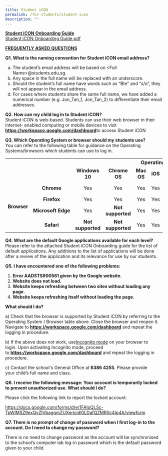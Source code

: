 ```yaml
---
title: Student iCON
permalink: /for-students/student-icon
description: ""
---
```

<p><strong><u>Student iCON Onboarding Guide<br /></u></strong><a href="/files/Student%20iCON%20Onboarding%20Guide.pdf" target="_blank" rel="noopener">Student iCON Onboarding Guide.pdf</a></p>
<p><strong><u>FREQUENTLY ASKED QUESTIONS</u></strong></p>
<p><strong>Q1. What is the naming convention for Student iCON email address?</strong></p>
<ol style="list-style-type: lower-alpha;">
<li>The student&rsquo;s email address will be based on &lt;Full Name&gt;@students.edu.sg.</li>
<li>Any space in the full name will be replaced with an underscore.</li>
<li>Should the student&rsquo;s full name have words such as &ldquo;Bte&rdquo; and &ldquo;s/o&rdquo;, they will not appear in the email address.</li>
<li>For cases where students share the same full name, we have added a numerical number (e.g. Jon_Tan_1, Jon_Tan_2) to differentiate their email addresses.</li>
</ol>
<p><strong>Q2. How can my child log in to Student iCON?<br /></strong>Student iCON is web-based. Students can use their web browser in their internet- enabled computing or mobile devices to visit <a href="https://workspace.google.com/dashboard" target="_blank" rel="noopener"><strong>https://workspace.google.com/dashboard</strong></a>to access Student iCON</p>
<p><strong>Q3. Which Operating System or browser should my students use?<br /></strong>You can refer to the following table for guidance on the Operating Systems/browsers which students can use to log in.</p>
<table>
<tbody>
<tr class="">
<td class="" colspan="2" rowspan="2" width="200">&nbsp;</td>
<td class="" style="text-align: center;" colspan="6" width="669"><strong class=""><span class="">Operating System</span></strong></td>
</tr>
<tr class="">
<td class="" style="text-align: center;" width="76"><strong class=""><span class="">Windows 10</span></strong></td>
<td class="" style="text-align: center;" width="76"><strong class=""><span class="">Chrome OS</span></strong></td>
<td class="" style="text-align: center;" width="62"><strong class=""><span class="">Mac OS</span></strong></td>
<td class="" style="text-align: center;" width="52"><strong class=""><span class="">iOS</span></strong></td>
<td class="" style="text-align: center;" width="76"><strong class=""><span class="">iPadOS</span></strong></td>
<td class="" style="text-align: center;" width="75"><strong class=""><span class="">Android</span></strong></td>
</tr>
<tr class="">
<td class="" style="text-align: center;" rowspan="4" width="19"><strong class=""><span class="">Browser</span></strong></td>
<td class="" style="text-align: center;" width="56"><strong class=""><span class="">Chrome</span></strong></td>
<td class="" style="text-align: center;" width="76"><span class="">Yes</span></td>
<td class="" style="text-align: center;" width="76"><span class="">Yes</span></td>
<td class="" style="text-align: center;" width="62"><span class="">Yes</span></td>
<td class="" style="text-align: center;" width="52"><span class="">Yes</span></td>
<td class="" style="text-align: center;" width="76"><span class="">Yes</span></td>
<td class="" style="text-align: center;"><strong class=""><span class="">Not available until&nbsp;after&nbsp;mass&nbsp;rollout</span></strong></td>
</tr>
<tr class="">
<td class="" style="text-align: center;" width="56"><strong class=""><span class="">Firefox</span></strong></td>
<td class="" style="text-align: center;" width="76"><span class="">Yes</span></td>
<td class="" style="text-align: center;" width="76"><span class="">Yes</span></td>
<td class="" style="text-align: center;" width="62"><span class="">Yes</span></td>
<td class="" style="text-align: center;" width="52"><span class="">Yes</span></td>
<td class="" style="text-align: center;" width="76"><span class="">Yes</span></td>
<td class="" style="text-align: center;" width="75"><span class="">Yes</span></td>
</tr>
<tr class="">
<td class="" style="text-align: center;" width="56"><strong class=""><span class="">Microsoft&nbsp;Edge</span></strong></td>
<td class="" style="text-align: center;" width="76"><span class="">Yes</span></td>
<td class="" style="text-align: center;"><strong class=""><span class="">Not supported</span></strong></td>
<td class="" style="text-align: center;" width="62"><span class="">Yes</span></td>
<td class="" style="text-align: center;" width="52"><span class="">Yes</span></td>
<td class="" style="text-align: center;"><strong class=""><span class="">Not supported</span></strong></td>
<td class="" style="text-align: center;" width="75"><span class="">Yes</span></td>
</tr>
<tr class="">
<td class="" style="text-align: center;" width="56"><strong class=""><span class="">Safari</span></strong></td>
<td class="" style="text-align: center;"><strong class=""><span class="">Not supported</span></strong></td>
<td class="" style="text-align: center;"><strong class=""><span class="">Not supported</span></strong></td>
<td class="" style="text-align: center;" width="62"><span class="">Yes</span></td>
<td class="" style="text-align: center;" width="52"><span class="">Yes</span></td>
<td class="" style="text-align: center;" width="76"><span class="">Yes</span></td>
<td class="" style="text-align: center;"><strong class=""><span class="">Not supported</span></strong></td>
</tr>
</tbody>
</table>
<p><strong>Q4. What are the default Google applications available for each level?<br /></strong>Please refer to the attached Student iCON Onboarding guide for the list of default applications. Any additions to the list of applications will be done after a review of the application and its relevance for use by our students.</p>
<p><strong>Q5. I have encountered one of the following problems:</strong></p>
<ol>
<li><strong>Error AADSTS900561 given by the Google website.</strong></li>
<li><strong>Website does not load.</strong></li>
<li><strong>Website keeps refreshing between two sites without loading any page.</strong></li>
<li><strong>Website keeps refreshing itself without loading the page.</strong></li>
</ol>
<p><strong>What should I do?</strong></p>
<p>a)&nbsp;Check that the browser is supported by Student iCON by referring to the Operating System / Browser table above.&nbsp;Close the browser and reopen it. Navigate to&nbsp;<a href="https://workspace.google.com/dashboard" target="_blank" rel="noopener"><strong>https://workspace.google.com/dashboard</strong></a>&nbsp;and repeat the logging in procedure.</p>
<p>b) If the above does not work, use<u>Incognito mode</u>&nbsp;on your browser to login.&nbsp;Upon activating Incognito mode, proceed to&nbsp;<a href="https://workspace.google.com/dashboard" target="_blank" rel="noopener"><strong>https://workspace.google.com/dashboard</strong></a>&nbsp;and repeat the logging in procedure.</p>
<p>c) Contact the school's General Office at&nbsp;<strong>6386 4255</strong><strong>.</strong>&nbsp;Please provide your&nbsp;child&rsquo;s&nbsp;full name&nbsp;and&nbsp;class.</p>
<p><strong>Q6. I receive the following message:&nbsp;Your account is temporarily locked to prevent unauthorized use. What should I do?</strong></p>
<p>Please click the following link to report the locked account:</p>
<p><a href="https://docs.google.com/forms/d/e/1FAIpQLSc-TpWlMSZ9exQyZIVbagqmZUXericidl0LDafQZMR0c4Ip4A/viewform" target="_blank" rel="noopener">https://docs.google.com/forms/d/e/1FAIpQLSc-TpWlMSZ9exQyZIVbagqmZUXericidl0LDafQZMR0c4Ip4A/viewform</a></p>
<p><strong>Q7. There is no prompt of change of password when I first log-in to the account. Do I need to change my password?</strong></p>
<p>There is no need to change password as the account will be synchronised to the school&rsquo;s computer lab log-in password which is the default password given to your child.</p>
